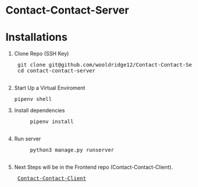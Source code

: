 <!-- <h1>Contact-Contact-Server</h1>

# Installations
1. Clone Repo (SSH Key)
    <pre>
    git clone git@github.com/wooldridge12/Contact-Contact-Server.git
    cd contact-contact-server
    </pre>

2. Start Up a Virtual Enviroment
    <pre>pipenv shell</pre>

3. Install dependencies
    <pre>pipenv install</pre>

4. Run server
    <pre>python3 manage.py runserver</pre>

5. Next Steps will be in the frontend repo.  -->
<h1>Contact-Contact-Server</h1>

# Installations
1. Clone Repo (SSH Key)
    <pre>
    git clone git@github.com/wooldridge12/Contact-Contact-Server.git
    cd contact-contact-server
    </pre>

2. Start Up a Virtual Enviroment
    <pre>pipenv shell</pre>

3. Install dependencies
    <pre>
		pipenv install
		</pre>

4. Run server
    <pre>
		python3 manage.py runserver
		</pre>

5. Next Steps will be in the Frontend repo (Contact-Contact-Client).
	<pre>
	<a href="https://github.com/wooldridge12/Contact-Contact-Client">Contact-Contact-Client</a>
	</pre>